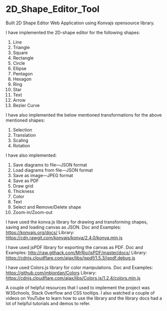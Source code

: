# 2D_Shape_Editor_Tool
Built 2D Shape Editor Web Application using Konvajs opensource library.

I have implemented the 2D-shape editor for the following shapes:
1) Line
2) Triangle
3) Square
4) Rectangle
5) Circle
6) Ellipse
7) Pentagon
8) Hexagon
9) Ring
10) Star
11) Text
12) Arrow
13) Bezier Curve

I have also implemented the below mentioned transformations for the above mentioned shapes:
1) Selection
2) Translation
3) Scaling 
4) Rotation

I have also implemented:
1) Save diagrams to file—JSON format
2) Load diagrams from file—JSON format
3) Save as image—JPEG format
4) Save as PDF
5) Draw grid
6) Thickness
7) Color
8) Text
9) Select and Remove/Delete shape
10) Zoom-in/Zoom-out

I have used the konva.js library for drawing and transforming shapes, saving and loading canvas as JSON.
	Doc and Examples: https://konvajs.org/docs/
	Library: https://cdn.rawgit.com/konvajs/konva/2.4.0/konva.min.js

I have used jsPDF library for exporting the canvas as PDF.
	Doc and Examples: http://raw.githack.com/MrRio/jsPDF/master/docs/
	Library: https://cdnjs.cloudflare.com/ajax/libs/jspdf/1.5.3/jspdf.debug.js

I have used Colors.js library for color manipulations.
	Doc and Examples: https://github.com/mbjordan/Colors
	Library: https://cdnjs.cloudflare.com/ajax/libs/Colors.js/1.2.4/colors.min.js

A couple of helpful resources that I used to implement the project was W3Schools, Stack Overflow and CSS tooltips.
I also watched a couple of videos on YouTube to learn how to use the library and the library docs had a lot of helpful tutorials and demos to refer.
